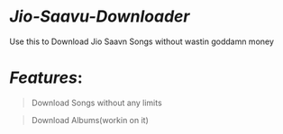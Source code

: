 # *Jio-Saavu-Downloader*
Use this to Download Jio Saavn Songs without wastin goddamn money


# _Features_:

 > Download Songs without any limits
 
 > Download Albums(workin on it)
